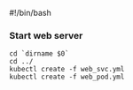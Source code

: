 #!/bin/bash

### Start web server
    cd `dirname $0`
    cd ../
    kubectl create -f web_svc.yml
    kubectl create -f web_pod.yml
